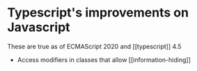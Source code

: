 # Typescript's improvements on Javascript
These are true as of ECMAScript 2020 and [[typescript]] 4.5

* Access modifiers in classes that allow [[information-hiding]]

